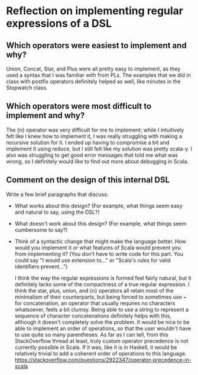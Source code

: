 # Reflection on implementing regular expressions of a DSL

## Which operators were easiest to implement and why?
Union, Concat, Star, and Plus were all pretty easy to implement, as they used a
syntax that I was familiar with from PLs. The examples that we did in class
with postfix operators definitely helped as well, like minutes in the Stopwatch
class.

## Which operators were most difficult to implement and why?
The {n} operator was very difficult for me to implement; while I intuitively
felt like I knew how to implement it, I was really struggling with making a
recursive solution for it. I ended up having to compromise a bit and
implement it using reduce, but I still felt like my solution was pretty
scala-y. I also was struggling to get good error messages that told me what
was wrong, so I definitely would like to find out more about debugging in
Scala.

## Comment on the design of this internal DSL

Write a few brief paragraphs that discuss:

- What works about this design? (For example, what things seem easy and
  natural to say, using the DSL?)
- What doesn't work about this design? (For example, what things seem
  cumbersome to say?)
- Think of a syntactic change that might make the language better. How would
  you implement it _or_ what features of Scala would prevent you from
  implementing it? (You don't have to write code for this part. You could say
  "I would use extension to..." or "Scala's rules for valid
  identifiers prevent...")

  I think the way the regular expressions is formed feel fairly natural, but it
definitely lacks some of the compactness of a true regular expression. I think
the star, plus, union, and {n} operators all retain most of the minimalism of
their counterparts, but being forced to sometimes use ~ for concatenation, an 
operator that usually requires no characters whatsoever, feels a bit clumsy. 
Being able to use a string to represent a sequence of character concatenations
definitely helps with this, although it doesn't completely solve the problem.
  It would be nice to be able to implement an order of operations, so that the
user wouldn't have to use quite so many parentheses. As far as I can tell, from
this StackOverflow thread at least, truly custom operator precedence is not
currently possible in Scala. If it was, like it is in Haskell, it would be
relatively trivial to add a coherent order of operations to this language.
https://stackoverflow.com/questions/2922347/operator-precedence-in-scala
